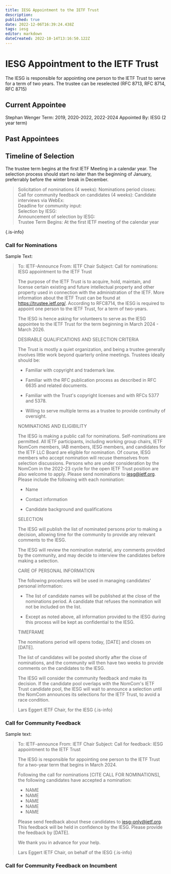 ```yaml
---
title: IESG Appointment to the IETF Trust
description: 
published: true
date: 2022-12-06T16:39:24.438Z
tags: iesg
editor: markdown
dateCreated: 2022-10-14T13:16:50.122Z
---
```


# IESG Appointment to the IETF Trust
The IESG is responsible for appointing one person to the IETF Trust to serve for a term of two years. The trustee can be reselected (RFC 8713, RFC 8714, RFC 8715)

## Current Appointee

Stephan Wenger
Term: 2019, 2020-2022, 2022-2024
Appointed By: IESG (2 year term)

## Past Appointees

## Timeline of Selection

The trustee term begins at the first IETF Meeting in a calendar year. The selection process should start no later than the beginning of January, preferrably before the winter break in December.

> Solicitation of nominations (4 weeks): 
> Nominations period closes: 	
> Call for community feedback on candidates (4 weeks): 
> Candidate interviews via WebEx: 	
> Deadline for community input: 	
> Selection by IESG: 	
> Announcement of selection by IESG: 	
> Trustee Term Begins: At the first IETF meeting of the calendar year
> 
{.is-info}


### Call for Nominations

Sample Text:

> To: IETF-Announce
> From: IETF Chair
> Subject: Call for nominations: IESG appointment to the IETF Trust
> 
> The purpose of the IETF Trust is to acquire, hold, maintain, and
> license certain existing and future intellectual property and other
> property used in connection with the administration of the IETF. More
> information about the IETF Trust can be found at
> https://trustee.ietf.org/. According to RFC8714, the IESG is required
> to appoint one person to the IETF Trust, for a term of two-years.
> 
> The IESG is hence asking for volunteers to serve as the IESG appointee
> to the IETF Trust for the term beginning in March 2024 - March 2026.
> 
> 
> DESIRABLE QUALIFICATIONS AND SELECTION CRITERIA
> 
> The Trust is mostly a quiet organization, and being a trustee
> generally involves little work beyond quarterly online meetings.
> Trustees ideally should be:
> 
> * Familiar with copyright and trademark law. 
> 
> * Familiar with the RFC publication process as described in RFC 6635
>   and related documents. 
> 
> * Familiar with the Trust's copyright licenses and with RFCs 5377 and
>   5378. 
> 
> * Willing to serve multiple terms as a trustee to provide continuity
>   of oversight.
> 
> 
> NOMINATIONS AND ELIGIBILITY
> 
> The IESG is making a public call for nominations. Self-nominations are
> permitted. All IETF participants, including working group chairs,
> IETF NomCom members, IAB members, IESG members, and candidates for
> the IETF LLC Board are eligible for nomination. Of course, IESG
> members who accept nomination will recuse themselves from selection
> discussions. Persons who are under consideration by the NomCom in the
> 2022-23 cycle for the open IETF Trust position are also welcome to
> apply. Please send nominations to iesg@ietf.org. Please include the
> following with each nomination:
> 
> * Name
> 
> * Contact information
> 
> * Candidate background and qualifications
> 
> 
> SELECTION
> 
> The IESG will publish the list of nominated persons prior to making a
> decision, allowing time for the community to provide any relevant
> comments to the IESG.
> 
> The IESG will review the nomination material, any comments provided by
> the community, and may decide to interview the candidates before
> making a selection.
> 
> 
> CARE OF PERSONAL INFORMATION
> 
> The following procedures will be used in managing candidates' personal
> information:
> 
> * The list of candidate names will be published at the close of the
>   nominations period. A candidate that refuses the nomination will
>   not be included on the list.
> 
> * Except as noted above, all information provided to the IESG during
>   this process will be kept as confidential to the IESG.
> 
> TIMEFRAME
> 
> The nominations period will opens today, [DATE] and closes
> on [DATE].
> 
> The list of candidates will be posted shortly after the close of
> nominations, and the community will then have two weeks to provide
> comments on the candidates to the IESG.
> 
> The IESG will consider the community feedback and make its decision.
> If the candidate pool overlaps with the NomCom's IETF Trust candidate
> pool, the IESG will wait to announce a selection until the NomCom
> announces its selections for the IETF Trust, to avoid a race
> condition.
> 
> Lars Eggert
> IETF Chair, for the IESG
{.is-info}



### Call for Community Feedback 

Sample text:
> To: IETF-announce
> From: IETF Chair
> Subject: Call for feedback: IESG appointment to the IETF Trust
> 
> The IESG is responsible for appointing one person to the IETF Trust for a two-year term that begins in March 2024. 
> 
> Following the call for nominations [CITE CALL FOR NOMINATIONS], the following candidates have accepted a nomination:
> 
> * NAME
> * NAME
> * NAME
> * NAME
> * NAME
> 
> Please send feedback about these candidates to iesg-only@ietf.org. This feedback will be held in confidence by the IESG. Please provide the feedback by [DATE].
> 
> We thank you in advance for your help.
> 
> Lars Eggert
> IETF Chair, on behalf of the IESG
{.is-info}

### Call for Community Feedback on Incumbent

